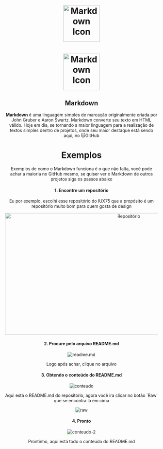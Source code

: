 <div align="center">
<h1>
  <img src="https://cdn0.iconfinder.com/data/icons/octicons/1024/markdown-512.png" alt="Markdown Icon" width="120px" height="120px">
</h1>

<div align="center">
<h1>
  <img src="https://cdn0.iconfinder.com/data/icons/octicons/1024/markdown-512.png" alt="Markdown Icon" width="120px" height="120px">
</h1>

<h2> Markdown </h2>
<p> <b>Markdown</b> é uma linguagem simples de marcação originalmente criada por John Gruber e Aaron Swartz. Markdown converte seu texto em HTML válido. Hoje em dia, se tornando a maior linguagem para a realização de textos simples dentro de projetos, onde seu maior destaque está sendo aqui, no 🐱GitHub </p>

<h1> Exemplos </h1>
<p> Exemplos de como o Markdown funciona é o que não falta, você pode achar a maioria no GitHub mesmo, se quiser ver o Markdown de outros projetos siga os passos abaixo </p>
</div>

<h4> 1. Encontre um repositório </h4>
<p> Eu por exemplo, escolhi esse repositório do IUX75 que a propósito é um repositório muito bom para quem gosta de design </p>
<img src="https://i.gyazo.com/4786b1605659fffa935c05f418a27bef.png" alt="Repositório" width="800px" height="400px">

<h4> 2. Procure pelo arquivo README.md</h4>
<img src="https://i.gyazo.com/a614f64f5c3e71b4e54e70f472bbecd3.png" alt="readme.md">
<p> Logo após achar, clique no arquivo</p>

<h4> 3. Obtendo o conteúdo do README.md </h4>
<img src="https://i.gyazo.com/6080788bd8041f0b460a4cef2562619b.png" alt="conteudo">
<p> Aqui está o README.md do repositório, agora você ira clicar no botão `Raw` que se encontra lá em cima</p>
<img src="https://i.gyazo.com/165d272808ce88ca8c02151554d4429b.png" alt="raw">

<h4> 4. Pronto </h4>
<img src="https://i.gyazo.com/c0ab7453f7e1105b5be77117e2877d32.png" alt="conteudo-2">
<p> Prontinho, aqui está todo o conteúdo do README.md </p>